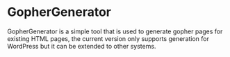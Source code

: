 # GopherGenerator
GopherGenerator is a simple tool that is used to generate gopher pages for existing HTML pages, the current version only supports generation for WordPress but it can be extended to other systems.

